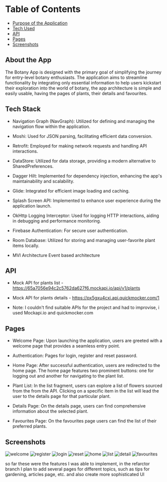 # Table of Contents
- [Purpose of the Application](#purpose)
- [Tech Used](#tech)
- [API](#api)
- [Pages](#pages)
- [Screenshots](#screenshots)

## About the App

The Botany App is designed with the primary goal of simplifying the journey for entry-level botany enthusiasts. The application aims to streamline functionality by integrating only essential information to help users kickstart their exploration into the world of botany, the app architecture is simple and easily usable, having the pages of plants, their details and favourites.

## Tech Stack
- Navigation Graph (NavGraph):
Utilized for defining and managing the navigation flow within the application.

- Moshi:
Used for JSON parsing, facilitating efficient data conversion.

- Retrofit:
Employed for making network requests and handling API interactions.

- DataStore:
Utilized for data storage, providing a modern alternative to SharedPreferences.

- Dagger Hilt:
Implemented for dependency injection, enhancing the app's maintainability and scalability.

- Glide:
Integrated for efficient image loading and caching.

- Splash Screen API:
Implemented to enhance user experience during the application launch.

- OkHttp Logging Interceptor:
Used for logging HTTP interactions, aiding in debugging and performance monitoring.

- Firebase Authentication:
For secure user authentication.

- Room Database:
Utilized for storing and managing user-favorite plant items locally.

- MVI Architecture
Event based architecture


## API
- Mock API for plants list - https://65a7056e94c2c5762da627f6.mockapi.io/api/v1/plants
- Mock API for plants details - https://px5gxu4cxi.api.quickmocker.com/1

- Note: I couldn't find suitable APIs for the project and had to improvise, i used Mockapi.io and quickmocker.com

## Pages

- Welcome Page:
Upon launching the application, users are greeted with a welcome page that provides a seamless entry point.

- Authentication:
Pages for login, register and reset password.

- Home Page:
After successful authentication, users are redirected to the home page. The home page features two prominent buttons: one for logging out and another for navigating to the plant list.

- Plant List:
In the list fragment, users can explore a list of flowers sourced from the from the API. Clicking on a specific item in the list will lead the user to the details page for that particular plant.

- Details Page:
On the details page, users can find comprehensive information about the selected plant.

- Favourites Page:
On the favourites page users can find the list of their preferred plants.


## Screenshots
![welcome](https://github.com/gugatevzadze/Project_1/assets/123153999/781dfac4-659f-45bd-a879-93db46a415c5)
![register](https://github.com/gugatevzadze/Project_1/assets/123153999/a854ff13-3645-456c-8723-b5ba919d2e49)
![login](https://github.com/gugatevzadze/Project_1/assets/123153999/200c0ba6-7243-4cf7-97e3-631bfcaf46c6)
![reset](https://github.com/gugatevzadze/Project_1/assets/123153999/34d9f5ea-5c49-46ae-82d6-603d95019fb2)
![home](https://github.com/gugatevzadze/Project_1/assets/123153999/0df35f9d-acb0-4629-996a-f366c8c2e2e8)
![list](https://github.com/gugatevzadze/Project_1/assets/123153999/ea4554ce-c5d5-4ebc-92a3-3ca8948953f9)
![detail](https://github.com/gugatevzadze/Project_1/assets/123153999/f7bfdf41-eafb-4eb3-93af-cc76f5f8f5f8)
![favourites](https://github.com/gugatevzadze/Project_1/assets/123153999/a382bf6b-aa9b-42be-92a0-187ac8d3dcaf)

so far these were the features I was able to implement, in the refarctor branch I plan to add several pages for different topics, such as tips for gardening, articles page, etc. and also create more sophisticated UI


